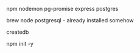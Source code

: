 npm
nodemon
pg-promise
express
postgres

brew
node
postgresql - already installed somehow

createdb

npm init -y
